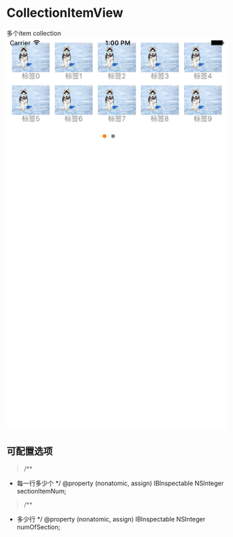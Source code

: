 # CollectionItemView
多个item collection
![image](./snapshot.png)

## 可配置选项
>/**
 *  每一行多少个
 */
@property (nonatomic, assign) IBInspectable NSInteger sectionItemNum;



>/**
 *  多少行
 */
@property (nonatomic, assign) IBInspectable NSInteger numOfSection;